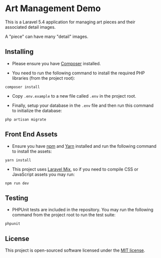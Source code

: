 # Art Management Demo

This is a Laravel 5.4 application for managing art pieces and their associated detail images.

A "piece" can have many "detail" images.

## Installing

- Please ensure you have [Composer](https://getcomposer.org/) installed.

- You need to run the following command to install the required PHP libraries (from the project root):

`composer install`

- Copy `.env.example` to a new file called `.env` in the project root.

- Finally, setup your database in the `.env` file and then run this command to initialize the database:

`php artisan migrate`

## Front End Assets

- Ensure you have [npm](https://www.npmjs.com/) and [Yarn](https://yarnpkg.com/en/) installed and run the following command to install the assets:

`yarn install`

- This project uses [Laravel Mix](https://github.com/JeffreyWay/laravel-mix/tree/master/docs#readme), so if you need to compile CSS or JavaScript assets you may run:

`npm run dev`

## Testing

- PHPUnit tests are included in the repository. You may run the following command from the project root to run the test suite:

`phpunit`

## License

This project is open-sourced software licensed under the [MIT license](http://opensource.org/licenses/MIT).